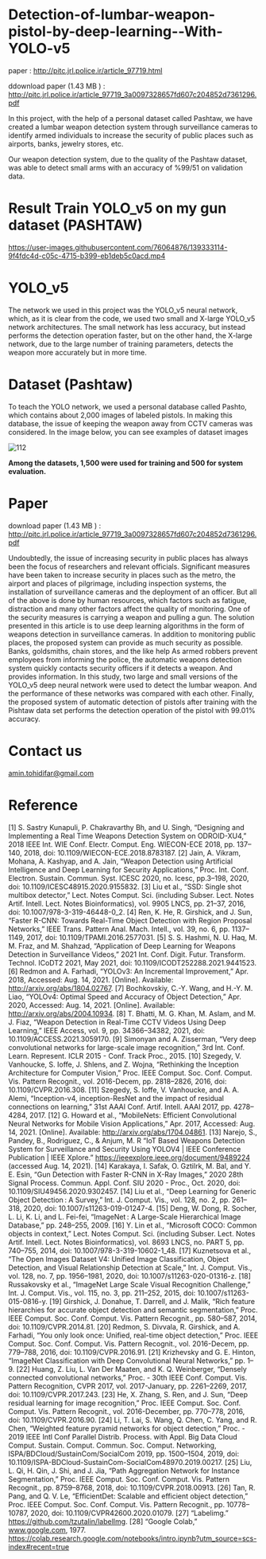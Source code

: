 # Detection-of-lumbar-weapon-pistol-by-deep-learning--With-YOLO-v5

paper :  http://pitc.jrl.police.ir/article_97719.html

ddownload paper (1.43 MB ) :  http://pitc.jrl.police.ir/article_97719_3a0097328657fd607c204852d7361296.pdf

In this project, with the help of a personal dataset called Pashtaw, we have created a lumbar weapon detection system through surveillance cameras to identify armed individuals to increase the security of public places such as airports, banks, jewelry stores, etc.

Our weapon detection system, due to the quality of the Pashtaw dataset, was able to detect small arms with an accuracy of %99/51 on validation data.


# Result Train YOLO_v5 on my gun dataset (PASHTAW)

https://user-images.githubusercontent.com/76064876/139333114-9f4fdc4d-c05c-4715-b399-eb1deb5c0acd.mp4

# YOLO_v5

The network we used in this project was the YOLO_v5 neural network, which, as it is clear from the code, we used two small and X-large YOLO_v5 network architectures.
The small network has less accuracy, but instead performs the detection operation faster, but on the other hand, the X-large network, due to the large number of training parameters, detects the weapon more accurately but in more time.

# Dataset  (Pashtaw)

To teach the YOLO network, we used a personal database called Pashto, which contains about 2,000 images of labeled pistols. In making this database, the issue of keeping the weapon away from CCTV cameras was considered.
In the image below, you can see examples of dataset images

![112](https://user-images.githubusercontent.com/76064876/139485790-3aba94ba-7347-4afb-8e14-8c682d40732b.JPG)

<b>Among the datasets, 1,500 were used for training and 500 for system evaluation. </b>

# Paper 

download paper (1.43 MB ) :  http://pitc.jrl.police.ir/article_97719_3a0097328657fd607c204852d7361296.pdf

Undoubtedly, the issue of increasing security in public places has always been the focus of researchers and relevant officials. Significant measures have been taken to increase security in places such as the metro, the airport and places of pilgrimage, including inspection systems, the installation of surveillance cameras and the deployment of an officer. But all of the above is done by human resources, which factors such as fatigue, distraction and many other factors affect the quality of monitoring. One of the security measures is carrying a weapon and pulling a gun. The solution presented in this article is to use deep learning algorithms in the form of weapons detection in surveillance cameras. In addition to monitoring public places, the proposed system can provide as much security as possible. Banks, goldsmiths, chain stores, and the like help As armed robbers prevent employees from informing the police, the automatic weapons detection system quickly contacts security officers if it detects a weapon. And provides information. In this study, two large and small versions of the YOLO_v5 deep neural network were used to detect the lumbar weapon. And the performance of these networks was compared with each other. Finally, the proposed system of automatic detection of pistols after training with the Pishtaw data set performs the detection operation of the pistol with 99.01% accuracy.


# Contact us 
amin.tohidifar@gmail.com



# Reference

[1] S. Sastry Kunapuli, P. Chakravarthy Bh, and U. Singh, “Designing and Implementing a Real Time Weapons Detection System on ODROID-XU4,” 2018 IEEE Int. WIE Conf. Electr. Comput. Eng. WIECON-ECE 2018, pp. 137–140, 2018, doi: 10.1109/WIECON-ECE.2018.8783187.
[2] Jain, A. Vikram, Mohana, A. Kashyap, and A. Jain, “Weapon Detection using Artificial Intelligence and Deep Learning for Security Applications,” Proc. Int. Conf. Electron. Sustain. Commun. Syst. ICESC 2020, no. Icesc, pp.3–198, 2020, doi: 10.1109/ICESC48915.2020.9155832.
[3] Liu et al., “SSD: Single shot multibox detector,” Lect. Notes Comput. Sci. (including Subser. Lect. Notes Artif. Intell. Lect. Notes Bioinformatics), vol. 9905 LNCS, pp. 21–37, 2016, doi: 10.1007/978-3-319-46448-0_2.
[4] Ren, K. He, R. Girshick, and J. Sun, “Faster R-CNN: Towards Real-Time Object Detection with Region Proposal Networks,” IEEE Trans. Pattern Anal. Mach. Intell., vol. 39, no. 6, pp. 1137–1149, 2017, doi: 10.1109/TPAMI.2016.2577031.
[5] S. S. Hashmi, N. U. Haq, M. M. Fraz, and M. Shahzad, “Application of Deep Learning for Weapons Detection in Surveillance Videos,” 2021 Int. Conf. Digit. Futur. Transform. Technol. ICoDT2 2021, May 2021, doi: 10.1109/ICODT252288.2021.9441523.
[6] Redmon and A. Farhadi, “YOLOv3: An Incremental Improvement,” Apr. 2018, Accessed: Aug. 14, 2021. [Online]. Available: http://arxiv.org/abs/1804.02767.
[7] Bochkovskiy, C.-Y. Wang, and H.-Y. M. Liao, “YOLOv4: Optimal Speed and Accuracy of Object Detection,” Apr. 2020, Accessed: Aug. 14, 2021. [Online]. Available: http://arxiv.org/abs/2004.10934.
[8] T. Bhatti, M. G. Khan, M. Aslam, and M. J. Fiaz, “Weapon Detection in Real-Time CCTV Videos Using Deep Learning,” IEEE Access, vol. 9, pp. 34366–34382, 2021, doi: 10.1109/ACCESS.2021.3059170.
[9] Simonyan and A. Zisserman, “Very deep convolutional networks for large-scale image recognition,” 3rd Int. Conf. Learn. Represent. ICLR 2015 - Conf. Track Proc., 2015.
[10] Szegedy, V. Vanhoucke, S. Ioffe, J. Shlens, and Z. Wojna, “Rethinking the Inception Architecture for Computer Vision,” Proc. IEEE Comput. Soc. Conf. Comput. Vis. Pattern Recognit., vol. 2016-Decem, pp. 2818–2826, 2016, doi: 10.1109/CVPR.2016.308.
[11] Szegedy, S. Ioffe, V. Vanhoucke, and A. A. Alemi, “Inception-v4, inception-ResNet and the impact of residual connections on learning,” 31st AAAI Conf. Artif. Intell. AAAI 2017, pp. 4278–4284, 2017.
[12] G. Howard et al., “MobileNets: Efficient Convolutional Neural Networks for Mobile Vision Applications,” Apr. 2017, Accessed: Aug. 14, 2021. [Online]. Available: http://arxiv.org/abs/1704.04861.
[13] Narejo, S., Pandey, B., Rodriguez, C., & Anjum, M. R “IoT Based Weapons Detection System for Surveillance and Security Using YOLOV4 | IEEE Conference Publication | IEEE Xplore.” https://ieeexplore.ieee.org/document/9489224 (accessed Aug. 14, 2021).
[14] Karakaya, I. Safak, O. Gztilrk, M. Bal, and Y. E. Esin, “Gun Detection with Faster R-CNN in X-Ray Images,” 2020 28th Signal Process. Commun. Appl. Conf. SIU 2020 - Proc., Oct. 2020, doi: 10.1109/SIU49456.2020.9302457.
[14] Liu et al., “Deep Learning for Generic Object Detection : A Survey,” Int. J. Comput. Vis., vol. 128, no. 2, pp. 261–318, 2020, doi: 10.1007/s11263-019-01247-4.
[15] Deng, W. Dong, R. Socher, L. Li, K. Li, and L. Fei-fei, “ImageNet : A Large-Scale Hierarchical Image Database,” pp. 248–255, 2009.
[16] Y. Lin et al., “Microsoft COCO: Common objects in context,” Lect. Notes Comput. Sci. (including Subser. Lect. Notes Artif. Intell. Lect. Notes Bioinformatics), vol. 8693 LNCS, no. PART 5, pp. 740–755, 2014, doi: 10.1007/978-3-319-10602-1_48.
[17] Kuznetsova et al., “The Open Images Dataset V4: Unified Image Classification, Object Detection, and Visual Relationship Detection at Scale,” Int. J. Comput. Vis., vol. 128, no. 7, pp. 1956–1981, 2020, doi: 10.1007/s11263-020-01316-z.
[18] Russakovsky et al., “ImageNet Large Scale Visual Recognition Challenge,” Int. J. Comput. Vis., vol. 115, no. 3, pp. 211–252, 2015, doi: 10.1007/s11263-015-0816-y.
[19] Girshick, J. Donahue, T. Darrell, and J. Malik, “Rich feature hierarchies for accurate object detection and semantic segmentation,” Proc. IEEE Comput. Soc. Conf. Comput. Vis. Pattern Recognit., pp. 580–587, 2014, doi: 10.1109/CVPR.2014.81.
[20] Redmon, S. Divvala, R. Girshick, and A. Farhadi, “You only look once: Unified, real-time object detection,” Proc. IEEE Comput. Soc. Conf. Comput. Vis. Pattern Recognit., vol. 2016-Decem, pp. 779–788, 2016, doi: 10.1109/CVPR.2016.91.
[21] Krizhevsky and G. E. Hinton, “ImageNet Classification with Deep Convolutional Neural Networks,” pp. 1–9.
[22] Huang, Z. Liu, L. Van Der Maaten, and K. Q. Weinberger, “Densely connected convolutional networks,” Proc. - 30th IEEE Conf. Comput. Vis. Pattern Recognition, CVPR 2017, vol. 2017-January, pp. 2261–2269, 2017, doi: 10.1109/CVPR.2017.243.
[23] He, X. Zhang, S. Ren, and J. Sun, “Deep residual learning for image recognition,” Proc. IEEE Comput. Soc. Conf. Comput. Vis. Pattern Recognit., vol. 2016-December, pp. 770–778, 2016, doi: 10.1109/CVPR.2016.90.
[24] Li, T. Lai, S. Wang, Q. Chen, C. Yang, and R. Chen, “Weighted feature pyramid networks for object detection,” Proc. - 2019 IEEE Intl Conf Parallel Distrib. Process. with Appl. Big Data Cloud Comput. Sustain. Comput. Commun. Soc. Comput. Networking, ISPA/BDCloud/SustainCom/SocialCom 2019, pp. 1500–1504, 2019, doi: 10.1109/ISPA-BDCloud-SustainCom-SocialCom48970.2019.00217.
[25] Liu, L. Qi, H. Qin, J. Shi, and J. Jia, “Path Aggregation Network for Instance Segmentation,” Proc. IEEE Comput. Soc. Conf. Comput. Vis. Pattern Recognit., pp. 8759–8768, 2018, doi: 10.1109/CVPR.2018.00913.
[26] Tan, R. Pang, and Q. V. Le, “EfficientDet: Scalable and efficient object detection,” Proc. IEEE Comput. Soc. Conf. Comput. Vis. Pattern Recognit., pp. 10778–10787, 2020, doi: 10.1109/CVPR42600.2020.01079.
[27] “Labelimg.” https://github.com/tzutalin/labelImg.
[28] “Google Colab,” www.google.com, 1977. https://colab.research.google.com/notebooks/intro.ipynb?utm_source=scs-index#recent=true
